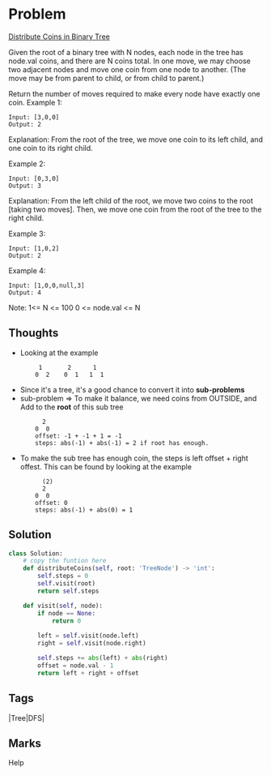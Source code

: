 # Problem
[Distribute Coins in Binary Tree](https://leetcode.com/problems/distribute-coins-in-binary-tree)

Given the root of a binary tree with N nodes, each node in the tree has node.val coins, and there are N coins total.
In one move, we may choose two adjacent nodes and move one coin from one node to another.  (The move may be from parent to child, or from child to parent.)

Return the number of moves required to make every node have exactly one coin.
Example 1:
```
Input: [3,0,0]
Output: 2
```
Explanation: From the root of the tree, we move one coin to its left child, and one coin to its right child.

Example 2:
```
Input: [0,3,0]
Output: 3
```
Explanation: From the left child of the root, we move two coins to the root [taking two moves].  Then, we move one coin from the root of the tree to the right child.

Example 3:
```
Input: [1,0,2]
Output: 2
```
Example 4:
```
Input: [1,0,0,null,3]
Output: 4
```

Note:
1<= N <= 100
0 <= node.val <= N

## Thoughts
- Looking at the example
    ```
         1       2      1
        0  2    0  1   1  1
    ```
- Since it's a tree, it's a good chance to convert it into **sub-problems**
- sub-problem => To make it balance, we need coins from OUTSIDE, and Add to the **root** of this sub tree
  ```
        2
      0  0
      offset: -1 + -1 + 1 = -1 
      steps: abs(-1) + abs(-1) = 2 if root has enough. 
  ```
- To make the sub tree has enough coin, the steps is left offset + right offest. This can be found by looking at the example 
  ```
        (2)
        2
      0  0
      offset: 0
      steps: abs(-1) + abs(0) = 1
  ```


## Solution
```python
class Solution:
    # copy the funtion here
    def distributeCoins(self, root: 'TreeNode') -> 'int':
        self.steps = 0
        self.visit(root)
        return self.steps

    def visit(self, node):
        if node == None:
            return 0
        
        left = self.visit(node.left)
        right = self.visit(node.right)

        self.steps += abs(left) + abs(right)
        offset = node.val - 1
        return left + right + offset

```

## Tags
|Tree|DFS|

## Marks
Help

[comment]: <timestamp:2019-05-28>
